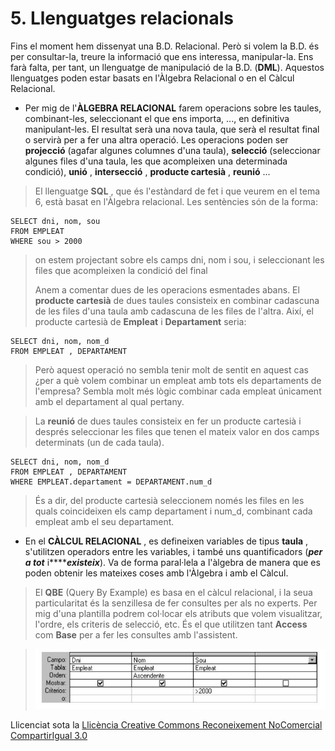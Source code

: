 # 5\. Llenguatges relacionals

Fins el moment hem dissenyat una B.D. Relacional. Però si volem la B.D. és per
consultar-la, treure la informació que ens interessa, manipular-la. Ens farà
falta, per tant, un llenguatge de manipulació de la B.D. (**DML**). Aquestos
llenguatges poden estar basats en l'Àlgebra Relacional o en el Càlcul
Relacional.

  * Per mig de l'**ÀLGEBRA RELACIONAL** farem operacions sobre les taules, combinant-les, seleccionant el que ens importa, ..., en definitiva manipulant-les. El resultat serà una nova taula, que serà el resultat final o servirà per a fer una altra operació. Les operacions poden ser **projecció** (agafar algunes columnes d'una taula), **selecció** (seleccionar algunes files d'una taula, les que acompleixen una determinada condició), **unió** , **intersecció** , **producte cartesià** , **reunió** ...

> El llenguatge **SQL** , que és l'estàndard de fet i que veurem en el tema 6,
> està basat en l'Àlgebra relacional. Les sentències són de la forma:
~~~
SELECT dni, nom, sou  
FROM EMPLEAT  
WHERE sou > 2000
~~~
> on estem projectant sobre els camps dni, nom i sou, i seleccionant les files
> que acompleixen la condició del final
>
> Anem a comentar dues de les operacions esmentades abans. El **producte
> cartesià** de dues taules consisteix en combinar cadascuna de les files
> d'una taula amb cadascuna de les files de l'altra. Així, el producte
> cartesià de **Empleat** i **Departament** seria:
~~~
SELECT dni, nom, nom_d  
FROM EMPLEAT , DEPARTAMENT
~~~
> Però aquest operació no sembla tenir molt de sentit en aquest cas ¿per a què
> volem combinar un empleat amb tots els departaments de l'empresa? Sembla
> molt més lògic combinar cada empleat únicament amb el departament al qual
> pertany.

> La **reunió** de dues taules consisteix en fer un producte cartesià i
> després seleccionar les files que tenen el mateix valor en dos camps
> determinats (un de cada taula).
~~~
SELECT dni, nom, nom_d  
FROM EMPLEAT , DEPARTAMENT  
WHERE EMPLEAT.departament = DEPARTAMENT.num_d
~~~
> És a dir, del producte cartesià seleccionem només les files en les quals
> coincideixen els camp departament i num_d, combinant cada empleat amb el seu
> departament.

  * En el **CÀLCUL RELACIONAL** , es defineixen variables de tipus **taula** , s'utilitzen operadors entre les variables, i també uns quantificadors (_**per a tot**_ i****_**existeix**_). Va de forma paral·lela a l'àlgebra de manera que es poden obtenir les mateixes coses amb l'Àlgebra i amb el Càlcul.

> El **QBE** (Query By Example) es basa en el càlcul relacional, i la seua
> particularitat és la senzillesa de fer consultes per als no experts. Per mig
> d'una plantilla podrem col·locar els atributs que volem visualitzar,
> l'ordre, els criteris de selecció, etc. És el que utilitzen tant **Access**
> com **Base** per a fer les consultes amb l'assistent.

> ![](T3_5_1.png)



Llicenciat sota la  [Llicència Creative Commons Reconeixement NoComercial
CompartirIgual 3.0](http://creativecommons.org/licenses/by-nc-sa/3.0/)

